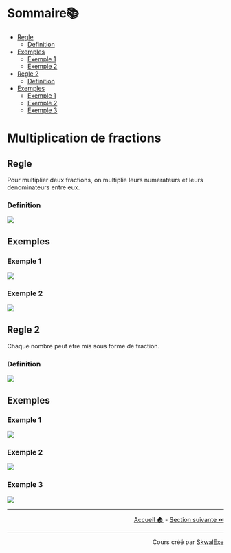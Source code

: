 <!--
{% raw %}
-->
# Sommaire📚

- [Regle](#regle)
  - [Definition](#definition)
- [Exemples](#exemples)
  - [Exemple 1](#exemple-1)
  - [Exemple 2](#exemple-2)
- [Regle 2](#regle-2)
  - [Definition](#definition-1)
- [Exemples](#exemples-1)
  - [Exemple 1](#exemple-1-1)
  - [Exemple 2](#exemple-2-1)
  - [Exemple 3](#exemple-3)

# Multiplication de fractions

## Regle

Pour multiplier deux fractions, on multiplie leurs numerateurs et leurs denominateurs entre eux.

### Definition

<!-- $$
\frac{{\color{green}a}}{{\color{cyan}b}} \times \frac{{\color{green}c}}{{\color{cyan}d}} = \frac{{\color{green}a\times {\color{green}c}}}{{\color{cyan}b}\times {\color{cyan}d}}
$$ --> 

<img style="" src="https://latex.codecogs.com/svg.image?{\color{White}%5Cfrac%7B%7B%5Ccolor%7Bgreen%7Da%7D%7D%7B%7B%5Ccolor%7Bcyan%7Db%7D%7D%20%5Ctimes%20%5Cfrac%7B%7B%5Ccolor%7Bgreen%7Dc%7D%7D%7B%7B%5Ccolor%7Bcyan%7Dd%7D%7D%20%3D%20%5Cfrac%7B%7B%5Ccolor%7Bgreen%7Da%5Ctimes%20%7B%5Ccolor%7Bgreen%7Dc%7D%7D%7D%7B%7B%5Ccolor%7Bcyan%7Db%7D%5Ctimes%20%7B%5Ccolor%7Bcyan%7Dd%7D%7D">

## Exemples

### Exemple 1

<!-- $$
\frac{{\color{green}1}}{{\color{cyan}2}} \times \frac{{\color{green}2}}{{\color{cyan}3}} = \frac{{\color{green}1\times 2}}{{\color{cyan}2\times 3}}=\frac{{\color{green}2}}{{\color{cyan}6}}
$$ --> 

<img style="" src="https://latex.codecogs.com/svg.image?{\color{White}%5Cfrac%7B%7B%5Ccolor%7Bgreen%7D1%7D%7D%7B%7B%5Ccolor%7Bcyan%7D2%7D%7D%20%5Ctimes%20%5Cfrac%7B%7B%5Ccolor%7Bgreen%7D2%7D%7D%7B%7B%5Ccolor%7Bcyan%7D3%7D%7D%20%3D%20%5Cfrac%7B%7B%5Ccolor%7Bgreen%7D1%5Ctimes%202%7D%7D%7B%7B%5Ccolor%7Bcyan%7D2%5Ctimes%203%7D%7D%3D%5Cfrac%7B%7B%5Ccolor%7Bgreen%7D2%7D%7D%7B%7B%5Ccolor%7Bcyan%7D6%7D%7D">

### Exemple 2 

<!-- $$
\frac{{\color{green}-4}}{{\color{cyan}7}} \times \frac{{\color{green}3}}{{\color{cyan}5}}\times\frac{{\color{green}1}}{{\color{cyan}2}} = \frac{{\color{green}-4\times 3\times 1}}{{\color{cyan}7\times 5\times 2}}=\frac{{\color{green}-12}}{{\color{cyan}70}}
$$ --> 

<img style="" src="https://latex.codecogs.com/svg.image?{\color{White}%5Cfrac%7B%7B%5Ccolor%7Bgreen%7D-4%7D%7D%7B%7B%5Ccolor%7Bcyan%7D7%7D%7D%20%5Ctimes%20%5Cfrac%7B%7B%5Ccolor%7Bgreen%7D3%7D%7D%7B%7B%5Ccolor%7Bcyan%7D5%7D%7D%5Ctimes%5Cfrac%7B%7B%5Ccolor%7Bgreen%7D1%7D%7D%7B%7B%5Ccolor%7Bcyan%7D2%7D%7D%20%3D%20%5Cfrac%7B%7B%5Ccolor%7Bgreen%7D-4%5Ctimes%203%5Ctimes%201%7D%7D%7B%7B%5Ccolor%7Bcyan%7D7%5Ctimes%205%5Ctimes%202%7D%7D%3D%5Cfrac%7B%7B%5Ccolor%7Bgreen%7D-12%7D%7D%7B%7B%5Ccolor%7Bcyan%7D70%7D%7D">

## Regle 2

Chaque nombre peut etre mis sous forme de fraction.

### Definition

<!-- $$
{\color{green}a} = \frac{{\color{green}a}}{{\color{cyan}1}}
$$ --> 

<img style="" src="https://latex.codecogs.com/svg.image?{\color{White}%7B%5Ccolor%7Bgreen%7Da%7D%20%3D%20%5Cfrac%7B%7B%5Ccolor%7Bgreen%7Da%7D%7D%7B%7B%5Ccolor%7Bcyan%7D1%7D%7D">

## Exemples

### Exemple 1

<!-- $$
{\color{green}-4} = \frac{{\color{green}-4}}{{\color{cyan}1}}
$$ --> 

<img style="" src="https://latex.codecogs.com/svg.image?{\color{White}%7B%5Ccolor%7Bgreen%7D-4%7D%20%3D%20%5Cfrac%7B%7B%5Ccolor%7Bgreen%7D-4%7D%7D%7B%7B%5Ccolor%7Bcyan%7D1%7D%7D">

### Exemple 2

<!-- $$
{\color{green}-4} \times {\color{green}3} = \frac{{\color{green}-4\times {\color{green}3}}}{{\color{cyan}1}}
$$ --> 

<img style="" src="https://latex.codecogs.com/svg.image?{\color{White}%7B%5Ccolor%7Bgreen%7D-4%7D%20%5Ctimes%20%7B%5Ccolor%7Bgreen%7D3%7D%20%3D%20%5Cfrac%7B%7B%5Ccolor%7Bgreen%7D-4%5Ctimes%20%7B%5Ccolor%7Bgreen%7D3%7D%7D%7D%7B%7B%5Ccolor%7Bcyan%7D1%7D%7D">

### Exemple 3

<!-- $$
{\color{green}4}\times\frac{{\color{cyan}3}}{{\color{cyan}5}} = \frac{{\color{green}4}}{{\color{green}1}}\times \frac{{\color{cyan}3}}{{\color{cyan}5}} = \frac{{\color{green}4}\times{\color{cyan}3}}{{\color{green}1}\times{\color{cyan}5}} = \frac{{\color{green}12}}{{\color{green}5}}
$$ --> 

<img style="" src="https://latex.codecogs.com/svg.image?{\color{White}%7B%5Ccolor%7Bgreen%7D4%7D%5Ctimes%5Cfrac%7B%7B%5Ccolor%7Bcyan%7D3%7D%7D%7B%7B%5Ccolor%7Bcyan%7D5%7D%7D%20%3D%20%5Cfrac%7B%7B%5Ccolor%7Bgreen%7D4%7D%7D%7B%7B%5Ccolor%7Bgreen%7D1%7D%7D%5Ctimes%20%5Cfrac%7B%7B%5Ccolor%7Bcyan%7D3%7D%7D%7B%7B%5Ccolor%7Bcyan%7D5%7D%7D%20%3D%20%5Cfrac%7B%7B%5Ccolor%7Bgreen%7D4%7D%5Ctimes%7B%5Ccolor%7Bcyan%7D3%7D%7D%7B%7B%5Ccolor%7Bgreen%7D1%7D%5Ctimes%7B%5Ccolor%7Bcyan%7D5%7D%7D%20%3D%20%5Cfrac%7B%7B%5Ccolor%7Bgreen%7D12%7D%7D%7B%7B%5Ccolor%7Bgreen%7D5%7D%7D">

---

<p align="right"><a href="https://skwalexe.github.io/les-maths/">Accueil 🏠</a> - <a href="../division-de-fractions">Section suivante ⏭️</a></p>

---

<p align="right">Cours créé par <a href="https://github.com/SkwalExe/" target="_blank">SkwalExe</a></p>

<!--
{% endraw %}
-->
